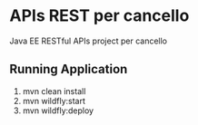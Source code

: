 # APIs REST per cancello
Java EE RESTful APIs project per cancello

## Running Application

1) mvn clean install
2) mvn wildfly:start
3) mvn wildfly:deploy
